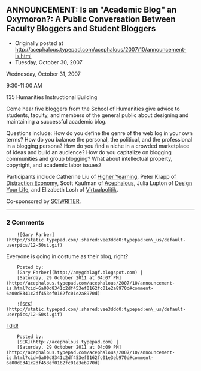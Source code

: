 ## ANNOUNCEMENT: Is an "Academic Blog" an Oxymoron?: A Public Conversation Between Faculty Bloggers and Student Bloggers

 * Originally posted at http://acephalous.typepad.com/acephalous/2007/10/announcement-is.html
 * Tuesday, October 30, 2007



Wednesday, October 31, 2007

9:30-11:00 AM

135 Humanities Instructional Building

Come hear five bloggers from the School of Humanities give advice to
students, faculty, and members of the general public about designing
and maintaining a successful academic blog.

Questions include: How do you define the genre of the web log in your
own terms? How do you balance the personal, the political, and the
professional in a blogging persona? How do you find a niche in a
crowded marketplace of ideas and build an audience? How do you
capitalize on blogging communities and group blogging? What about
intellectual property, copyright, and academic labor issues?

Participants include Catherine Liu of [Higher Yearning](http://www.higher-yearning.org/blog.html), Peter Krapp of [Distraction Economy](http://www.distraction-economy.org/), Scott Kaufman of [Acephalous](http://acephalous.typepad.com/), Julia Lupton of [Design Your Life](http://www.design-your-life.org/), and Elizabeth Losh of [Virtualpolitik](http://www.virtualpolitik.org/).

Co-sponsored by [SCIWRITER](http://sciwriter.org/).

		

* * *

### 2 Comments 

		

                
[]()

	

		![Gary Farber](http://static.typepad.com/.shared:vee3ddd0:typepad:en\_us/default-userpics/12-50si.gif)
	

	

		

Everyone is going in costume as their blog, right?

	

		Posted by:
		[Gary Farber](http://amygdalagf.blogspot.com) |
		[Saturday, 29 October 2011 at 04:07 PM](http://acephalous.typepad.com/acephalous/2007/10/announcement-is.html?cid=6a00d8341c2df453ef0162fc01e2a8970d#comment-6a00d8341c2df453ef0162fc01e2a8970d)

[]()

	

		![SEK](http://static.typepad.com/.shared:vee3ddd0:typepad:en\_us/default-userpics/12-50si.gif)
	

	

		

[I did!](http://www.youtube.com/watch?v=pGJk9bM-3qw)

	

		Posted by:
		[SEK](http://acephalous.typepad.com) |
		[Saturday, 29 October 2011 at 04:09 PM](http://acephalous.typepad.com/acephalous/2007/10/announcement-is.html?cid=6a00d8341c2df453ef0162fc01e3eb970d#comment-6a00d8341c2df453ef0162fc01e3eb970d)

		

        
